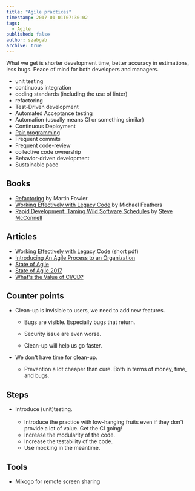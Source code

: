 ```yaml
---
title: "Agile practices"
timestamp: 2017-01-01T07:30:02
tags:
  - Agile
published: false
author: szabgab
archive: true
---
```



What we get is shorter development time, better accuracy in estimations, less bugs.
Peace of mind for both developers and managers.


* unit testing
* continuous integration
* coding standards  (including the use of linter)
* refactoring
* Test-Driven development
* Automated Acceptance testing
* Automation (usually means CI or something similar)
* Continuous Deployment
* [Pair programming](/pair-programming)
* Frequent commits
* Frequent code-review
* collective code ownership
* Behavior-driven development
* Sustainable pace

## Books
* [Refactoring](https://martinfowler.com/books/refactoring.html) by Martin Fowler
* [Working Effectively with Legacy Code](https://www.amazon.com/dp/0131177052/) by  Michael Feathers
* [Rapid Development: Taming Wild Software Schedules](https://www.amazon.com/Rapid-Development-Taming-Software-Schedules/dp/1556159005) by [Steve McConnell](http://stevemcconnell.com/books/)

## Articles

* [Working Effectively with Legacy Code](http://www.netobjectives.com/system/files/WorkingEffectivelyWithLegacyCode.pdf) (short pdf)
* [Introducing An Agile Process to an Organization](https://www.mountaingoatsoftware.com/articles/introducing-an-agile-process-to-an-organization)
* [State of Agile](http://stateofagile.versionone.com/)
* [State of Agile 2017](https://explore.versionone.com/state-of-agile/versionone-11th-annual-state-of-agile-report-2)
* [What's the Value of CI/CD?](https://builttoadapt.io/whats-the-value-of-ci-cd-c2e6c39450bd)

## Counter points

* Clean-up is invisible to users, we need to add new features.
        <ul>
* Bugs are visible. Especially bugs that return.
* Security issue are even worse.
* Clean-up will help us go faster.
        </ul>
    
* We don't have time for clean-up.
        <ul>
* Prevention a lot cheaper than cure. Both in terms of money, time, and bugs.
        </ul>
    

## Steps

* Introduce (unit)testing.
        <ul>
            <li>Introduce the practice with low-hanging fruits even if they don't provide a lot of value. Get the CI going!
            <li>Increase the modularity of the code.
            <li>Increase the testability of the code.
            <li>Use mocking in the meantime.
        </ul>
    

## Tools

* [Mikogo](https://www.mikogo.com/) for remote screen sharing

